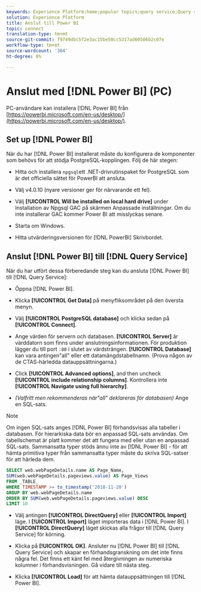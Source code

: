 ```yaml
---
keywords: Experience Platform;home;popular topics;query service;Query service;Power BI;power bi;connect to query service;
solution: Experience Platform
title: Anslut till Power BI
topic: connect
translation-type: tm+mt
source-git-commit: f9749dbc5f2e3ac15be50cc5317ad60586b2c07e
workflow-type: tm+mt
source-wordcount: '304'
ht-degree: 0%

---
```



# Anslut med [!DNL Power BI] (PC)

PC-användare kan installera [!DNL Power BI] från [https://powerbi.microsoft.com/en-us/desktop/](https://powerbi.microsoft.com/en-us/desktop/).

## Set up [!DNL Power BI]

När du har [!DNL Power BI] installerat måste du konfigurera de komponenter som behövs för att stödja PostgreSQL-kopplingen. Följ de här stegen:

- Hitta och installera `npgsql`ett .NET-drivrutinspaket för PostgreSQL som är det officiella sättet för PowerBI att ansluta.

- Välj v4.0.10 (nyare versioner ger för närvarande ett fel).

- Välj **[!UICONTROL Will be installed on local hard drive]** under Installation av Npgsql GAC på skärmen Anpassade inställningar. Om du inte installerar GAC kommer Power BI att misslyckas senare.

- Starta om Windows.

- Hitta utvärderingsversionen för [!DNL PowerBI] Skrivbordet.

## Anslut [!DNL Power BI] till [!DNL Query Service]

När du har utfört dessa förberedande steg kan du ansluta [!DNL Power BI] till [!DNL Query Service]:

- Öppna [!DNL Power BI].

- Klicka **[!UICONTROL Get Data]** på menyfliksområdet på den översta menyn.

- Välj **[!UICONTROL PostgreSQL database]** och klicka sedan på **[!UICONTROL Connect]**.

- Ange värden för servern och databasen. **[!UICONTROL Server]** är värddatorn som finns under anslutningsinformationen. För produktion lägger du till port `:80` i slutet av värdsträngen. **[!UICONTROL Database]** kan vara antingen&quot;all&quot; eller ett datamängdstabellnamn. (Prova någon av de CTAS-härledda datauppsättningarna.)

- Click **[!UICONTROL Advanced options]**, and then uncheck **[!UICONTROL include relationship columns]**. Kontrollera inte **[!UICONTROL Navigate using full hierarchy]**.

- *(Valfritt men rekommenderas när&quot;all&quot; deklareras för databasen)* Ange en SQL-sats.

>[!NOTE]
>
>Om ingen SQL-sats anges [!DNL Power BI] förhandsvisas alla tabeller i databasen. För hierarkiska data bör en anpassad SQL-sats användas. Om tabellschemat är platt kommer det att fungera med eller utan en anpassad SQL-sats. Sammansatta typer stöds ännu inte av [!DNL Power BI] - för att hämta primitiva typer från sammansatta typer måste du skriva SQL-satser för att härleda dem.

```sql
SELECT web.webPageDetails.name AS Page_Name, 
SUM(web.webPageDetails.pageviews.value) AS Page_Views 
FROM _TABLE_ 
WHERE TIMESTAMP >= to_timestamp('2018-11-20')
GROUP BY web.webPageDetails.name 
ORDER BY SUM(web.webPageDetails.pageviews.value) DESC 
LIMIT 10
```

- Välj antingen **[!UICONTROL DirectQuery]** eller **[!UICONTROL Import]** läge. I **[!UICONTROL Import]** läget importeras data i [!DNL Power BI]. I **[!UICONTROL DirectQuery]** läget skickas alla frågor till [!DNL Query Service] för körning.

- Klicka på **[!UICONTROL OK]**. Ansluter nu [!DNL Power BI] till [!DNL Query Service] och skapar en förhandsgranskning om det inte finns några fel. Det finns ett känt fel med återgivningen av numeriska kolumner i förhandsvisningen. Gå vidare till nästa steg.

- Klicka **[!UICONTROL Load]** för att hämta datauppsättningen till [!DNL Power BI].
